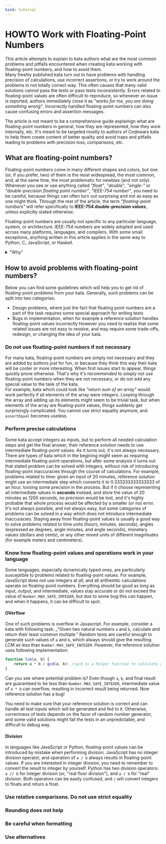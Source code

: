 ```yaml
---
kind: tutorial
---
```


# HOWTO Work with Floating-Point Numbers


This article attempts to explain to kata authors what are the most common problems and pitfalls encountered when creating kata working with floating-point numbers, and how to avoid them.  
Many freshly published kata turn out to have problems with handling precision of calculations, use incorrect assertions, or try to work around the problems in not totally correct way. This often causes that many valid solutions cannot pass the tests or pass tests inconsistently. Errors related to floating-point values are often difficult to reproduce, so whenever an issue is reported, authors immediately close it as _"works for me, you are doing something wrong"_. Incorrectly handled floating-point numbers can also cause confusing errors and assertion messages.

The article is not meant to be a comprehensive guide explainign what are floating-point numbers in general, how they are represented, how they work internally, etc. It's meant to be targeted mostly to authors of Codewars kata to help them create content of better quality and avoid traps and pitfalls leading to problems with precision loss, comparisons, etc.


## What are floating-point numbers?

Floating-point numbers come in many different shapes and colors, but one (or, if you prefer, two) of them is the most widespread, the most common, and, at the same time, the most problematic for newbies (and not only). Whenever you see or use anything called _"float"_, _"double"_, _"single-"_ or _"double-precision floating point number"_, _"IEEE-754 number"_, you need to be careful, because things can often turn out surprising and not as easy as one might think. Through the rest of the article, the term _"floating-point numbers"_ will refer specifically to **IEEE-754 double-precision values**, unless explicitly stated otherwise.

Floating-point numbers are usually not specific to any particular language, system, or architecture. IEEE-754 numbers are widely adopted and used across many platforms, languages, and compilers. With some small exceptions, anything written in this article applies in the same way to Python, C, JavaScript, or Haskell.

<details>

<summary>"Why"</summary>

## Strange things about floating-point values

Floating-point numbers are useful, because they have capabilities not available to other simple types available in majority of languages:

- They can hold fractional values, like `25.5` or `-7.125`. Fractions can be as small as ~1.7\*10<sup>-308</sup>
- They have much wider range than integral types of the same size. Signed 64-bit integer data type can hold values up to ~9\*10<sup>18</sup>, while 64-bit floating-point value can go up to ~1.7\*10<sup>308</sup>.

However, to achieve these goals, floating-point values trade off their _precision_, what more or less means that there are some values which cannot be represent exactly. They are capable of storing up to 52 bits, or approximately 15 decimal digits, and anything beyond this is lost. Values which would require better precision are internally rounded and stored just as approximations. And this leads to many problems which often can come up as surprising.

### Representability

As it was already mentioned, precision of a floating-point value is limited to 52 bits, or approx. 15 decimal digits. This means that some values simply cannot be stored in a floating-point variable. For example, value `10000000000000000` (or 1*10<sup>16</sup>) can be represented exactly, but there's no `10000000000000001`! How do you think, what will following code print?

```javascript
let a = 10000000000000000;
let b = a + 1;    //tricky part! b is equal to 10000000000000000, and not 10000000000000001

console.info("Are they equal? ");
console.info(a === b ? "Yes" : "No");   //prints: Yes
```

Another surprising thing is that many values which have seemingly valid amount of digits also do not fit into a floating-point value! For example, `1.1`: it has only two significant digits, so it's well below the limit of 15. However, as it turns out, after converion to binary it becomes an infinite, repeatable fraction! just as `1/6` is represented in base 10 as 0.166(6)..., 11/10 when converted to binary becomes `1.00011(0011)...`, which, in turn, when stuffed on  52 bits, truncated, and rounded, becomes  `1.100000000000000088817841970012523233890533447265625`. There's no `1.1` in binary, and there's no floating-point value equal to `1.1`! Just see:

```javascript
let a = 1.1; //tricky part! Variable a is not equal to 'real' 1.1
let area = a * a;

console.info("Is the area equal to 1.21? ");
console.info(area === 1.21 ? "Yes" : "No, it's " + area);
```

Above program prints:

```text
Is the area equal to 1.21? 
No, it's 1.2100000000000002
```

That's because variable `a` has never been equal to `1.1` to begin with! When you look at the code it might look like that, but compiler silently converted literal value `1.1` to the nearest representable floating-point value and stored `1.100000000000000088817841970012523233890533447265625` in variable `a`.

But wait, things get worse.


### String representation

Things can get even weirder when you convert floating-point values to or from string. The way how floating-point values are formatted is not unified between all languages, and often it's not specified at all. For example, C setup on Codewars uses by default 6 digits of precision when converting `double` variables to string, and this can cause some really confusing effects:

```c
double a = 1.1;
double area = a * a;

puts("Is area equal to 1.21?");

if(area == 1.21) {
    puts("Yes!");
} else {
    printf("No! It's %f\n", area); //tricky part!
}
```

Following program prints:

```text
Is area equal to 1.21?
No! It's 1.210000
```

So, how is that 1.210000 is not equal to 1.21? The answer is: because `a` is not equal `1.210000`. It's equal to `1.2100000000000002`, but `printf` function by default formats `double` values with 6 decimal places, leaving out the rest. That's why you cannot see the whole value. Fractional tail is not displayed, but it's still there in the variable.


### Arithmetic

We are used to think about some arithmetic operations as associative, reversible, or having some other properties which do not hold when applied to floating-point numbers. For example, operations like multiplication or division are not guaranteed to be associative. When performing non-trivial sequence of arithmetic operations, it can turn out that final result depends on the order the operations were carried out, even if it would not matter from mathematical point of view!

```javascript
//a couple of functions which convert between Fahrenheit and Celsius
const f2c_1 = f => (f - 32) * 5 / 9;
const f2c_2 = f => 5 / 9 * (f - 32);
const f2c_3 = f => (f - 32) * (5 / 9);
const f2c_4 = f => (f - 32) / 1.8;

console.info("Human body:")
let degrees = 100;
console.info(`f2c_1: ${f2c_1(degrees)}`);
console.info(`f2c_2: ${f2c_2(degrees)}`);
console.info(`f2c_3: ${f2c_3(degrees)}`);
console.info(`f2c_4: ${f2c_4(degrees)}`);

console.info("Steel melting point:")
degrees = 2700; 
console.info(`f2c_1: ${f2c_1(degrees)}`);
console.info(`f2c_2: ${f2c_2(degrees)}`);
console.info(`f2c_3: ${f2c_3(degrees)}`);
console.info(`f2c_4: ${f2c_4(degrees)}`);
```

Above program prints:

```test
Human body:
f2c_1: 37.77777777777778
f2c_2: 37.77777777777778
f2c_3: 37.77777777777778
f2c_4: 37.77777777777778
Steel melting point:
f2c_1: 1482.2222222222222
f2c_2: 1482.2222222222224
f2c_3: 1482.2222222222224
f2c_4: 1482.2222222222222
```

Note how all functions converting between Fahrenheit and Celsius are equivalent from mathematical point of view, the only difference between them is the order of operations. However, they can, but do not have to, return different results for the same inputs. It's extremelly important point and a cause of serious bugs in many kata, which often reject valid solutions only because they used different formula or another order of operations.

### Conversions


### Rounding

#### Rounding to integer

#### Rounding to n decimal places

</details>

## How to avoid problems with floating-point numbers?

Below you can find some guidelines which will help you to get rid of floating-point problems from your kata. Generally, such problems can be split into two categories:
- Design problems, where just the fact that floating point numbers are a part of the task requires some special approach for writing tests
- Bugs in implementation, when for example a reference solution handles floating-point values incorrectly
However you need to realize that some related issues are not easy to resolve, and may require some trade-offs, redesign, or changing the idea of your kata.


### Do not use floating-point numbers if not necessary

For many kata, floating-point numbers are simply not necessary and they are added by authors just for fun, or because they think this way their kata will be cooler or more interesting. When first issues start to appear, things quickly prove otherwise. That's why it's recommended to simply not use floating-point numbers when they are not necessary, or do not add any special value to the task of the kata.  
For example, kata which could look like _"return sum of an array"_ would work perfectly if all elements of the array were integers. Looping through the array and adding up its elements might seem to be trivial task, but when elements of the array are floating-point values, things suddenly get surprisingly complicated. You cannot use strict equality anymore, and `assertEqual` becomes useless.


### Perform precise calculations

Some kata accept integers as inputs, but to perform all needed calculation steps and get the final answer, their reference solution needs to use intermediate floating-point values. As it turns out, it's not always necessary. There are types of kata which in the begining might seem as requiring intermediate floating-point operations, but after some analysis it turns out that stated problem can be solved with integers, without risk of introducing floating-point inaccuracies through the course of calculations. For example, problems related to time: given an input of 20 minutes, reference solution might use an intermediate step which converts it to 0.333333333333333 of an hour, loosing some precision in the process. But if it choose representing all intermediate values in **seconds** instead, and store the value of 20 minutes as 1200 seconds, no precision would be lost, and it's highly probable that whole process would be affected by a smaller (or no) error.  
It's not always possible, and not always easy, but some categories of problems can be solved in a way which does not introduce intermediate inaccuracies. Staying away from floating-point values is usually a good way to solve problems related to time units (hours, minutes, seconds), angles (expressed as degrees, angle minutes, and angle seconds), monetary values (dollars and cents), or any other mixed units of different magnitudes (for example meters and centimeters).


### Know how floating-point values and operations work in your language

Some languages, expecially dynamically typed ones, are particularly susceptible to problems related to floating-point values. For example, JavaScript does not use integers at all, and all arithemtic calculations operate on floating-point numbers. Everything should be good as long as input, output, and intermediate, values stay accurate or do not exceed the value of `Number.MAX_SAFE_INTEGER`, but due to some bug this can happen, and when it happens, it can be difficult to spot.

#### OVerflow

One of such problems is overflow in Javascript. For example, consider a kata with following task: _"Given two natural numbers `a` and `b`, calculate and return their least common multiple." Random tests are careful enough to generate such values of `a` and `b`, which always should give the resulting LCM as less than `Number.MAX_SAFE_INTEGER`. However, the reference solution uses following implementation:

```javascript
function lcm(a, b) {
    return a * b / gcd(a, b); //gcd is a helper function to calculate greatest common divisor
}
```

Can you see where potential problem is? Even though `a`, `b`, and final result are guaranteed to be less than `Number.MAX_SAFE_INTEGER`, intermediate value of `a * b` can overflow, resulting in incorrect result being returned. Now reference solution has a bug!

You need to make sure that your reference solution is correct and can handle all test inputs which will be generated and fed to it. Otherwise, correctness of tests depends on the favor of random number generator, and some valid solutions might fail the tests in an unpredictable, and difficult to debug way.

#### Division

In languages like JavaScript or Python, floating-point values can be introduced by mistake when performing division. JavaScript has no integer division operator, and operation of `a / b` always results in floating-point values. If you are interested in integer division, you need to remember to convert the result to integer by yourself. Python has two division operators: `a // b` for integer division (or, "real floor division"), and `a / b` for "real" division. Both operators can be easily confused, and `/` will convert integers to floats and return a float.


### Use relative comparisons. Do not use strict equality

### Rounding does not help

### Be careful when formatting

### Use alternatives


